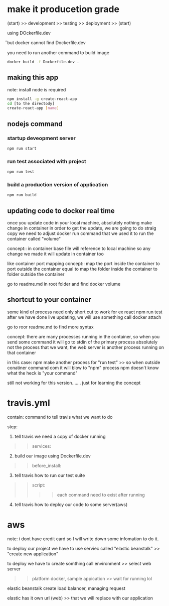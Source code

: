 # make it producetion grade

(start) >> development >> testing >> deployment >> (start)

using DOckerfile.dev

ิbut docker cannot find Dockerfile.dev

you need to run another command to build image

```bash
docker build -f Dockerfile.dev .
```
## making this app

note: install node is required

```bash
npm install -g create-react-app
cd [to the directody]
create-react-app [name]
```

## nodejs command

### startup deveopment server

```bash
npm run start
```

### run test associated with project

```bash
npm run test
```

### build a production version of application

```bash
npm run build
```

## updating code to docker real time

once you update code in your local machine, absolutely nothing make change in container 
in order to get the update, we are going to do straig copy
we need to adjust docker run command that we used it to run the container
called "volume"

concept::
in container base file will reference to local machine so any change we made it will update in container too

like container port mapping concept::
map the port inside the container to port outside the container
equal to
map the folder inside the container to folder outside the container

go to readme.md in root folder and find docker volume

## shortcut to your container

some kind of process need only short cut to work for ex react npm run test
after we have done live updating, we will use something call docker attach

go to roor readme.md to find more syntax

concept:
there are many processes running in the container, so when you send some command it will go to stdin of the primary process
absolutely not the process that we want, the web server is another process running on that container 

in this case:
npm make another process for "run test" >> so when outside conatiner command com it will blow to "npm" process
npm doesn't know what the heck is "your command"

still not working for this version....... just for learning the concept

# travis.yml

contain: command to tell travis what we want to do

step:
1. tell travis we need a copy of docker running
>> services: 
2. build our image using Dockerfile.dev
>> before_install:
3. tell travis how to run our test suite
>> script:
>>>> each command need to exist after running
4. tell travis how to deploy our code to some server(aws)

# aws

note: i dont have credit card so I will write down some infomation to do it.

to deploy our project we have to use serviec called "elastic beanstalk" >> "create new application"

to deploy we have to create somthing call environment >> select web server 
>> platform docker, sample appication >> wait for running lol

elastic beanstalk create load balancer, managing request

elastic has it own url (web) >> that we will replace with our application


